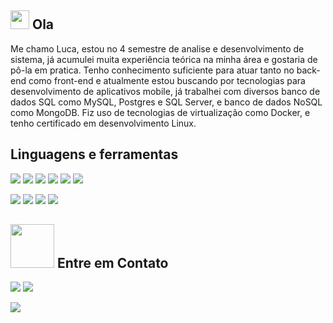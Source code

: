 ## <img src="https://raw.githubusercontent.com/LucaGuidoRegolini/imagens/main/Hi.gif?token=AQ3TQ7AUPBUV3UXNTSLXW53A25INK" width="30px"></img> Ola

Me chamo Luca, estou no 4 semestre de analise e desenvolvimento de sistema, já acumulei muita experiência teórica na minha área e gostaria de pô-la em pratica. Tenho conhecimento suficiente para atuar tanto no back-end como front-end e atualmente estou buscando por tecnologias para desenvolvimento de aplicativos mobile,  já trabalhei com diversos banco de dados SQL como MySQL, Postgres e SQL Server, e banco de dados NoSQL como MongoDB. Fiz uso de tecnologias de virtualização como Docker, e tenho certificado em desenvolvimento Linux.
  
## Linguagens e ferramentas
  
  <img src="https://img.shields.io/badge/HTML5-E34F26?style=for-the-badge&logo=html5&logoColor=white"></img>
  <img src="https://img.shields.io/badge/CSS3-1572B6?style=for-the-badge&logo=css3&logoColor=white"></img>
  <img src="https://img.shields.io/badge/JavaScript-F7DF1E?style=for-the-badge&logo=javascript&logoColor=black"></img>
  <img src="https://img.shields.io/badge/TypeScript-007ACC?style=for-the-badge&logo=typescript&logoColor=white"></img>
  <img src="https://img.shields.io/badge/C%2B%2B-00599C?style=for-the-badge&logo=c%2B%2B&logoColor=white"></img>
  <img src="https://img.shields.io/badge/Java-ED8B00?style=for-the-badge&logo=java&logoColor=white"></img>
  
  <img src="https://img.shields.io/badge/Node.js-43853D?style=for-the-badge&logo=node-dot-js&logoColor=white"></img>
  <img src="https://img.shields.io/badge/React-20232A?style=for-the-badge&logo=react&logoColor=61DAFB"></img>
  <img src="https://img.shields.io/badge/Vue.js-35495E?style=for-the-badge&logo=vuedotjs&logoColor=4FC08"></img>
  <img src="https://img.shields.io/badge/Docker-0091e2?style=for-the-badge&logo=docker&logoColor=white"></img>
  
  ## <img src="https://raw.githubusercontent.com/LucaGuidoRegolini/imagens/main/Handshake.gif?token=AQ3TQ7GNAIM3L7N3EW7WOW3A25HJO" width="70px"> Entre em Contato
  <a href="https://www.linkedin.com/in/luca-guido-regolini/" target="_blank"><img src="https://img.shields.io/badge/luca_Guido_Regolini-0077B5?style=for-the-badge&logo=linkedin&logoColor=white"></img><a> <img src="https://img.shields.io/badge/lucagregolini@gmail.com-ea4335?style=for-the-badge&logo=gmail&logoColor=white"></img>

<img src="https://raw.githubusercontent.com/LucaGuidoRegolini/imagens/main/dormrm.gif?token=AQ3TQ7GX4Y72FWAFGA5JVZLA25IMA"></img>
  
  

  
